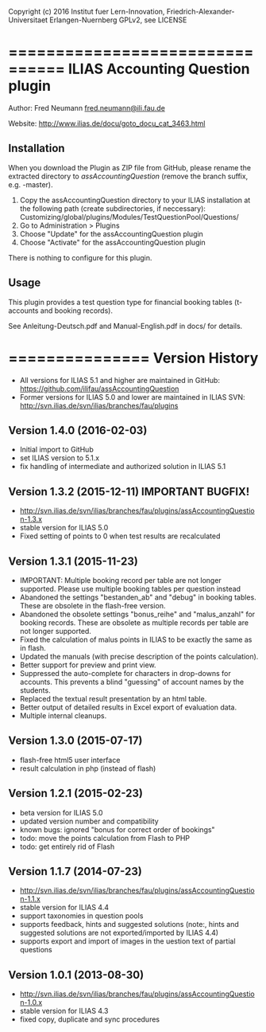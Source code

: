 Copyright (c) 2016 Institut fuer Lern-Innovation,
Friedrich-Alexander-Universitaet Erlangen-Nuernberg 
GPLv2, see LICENSE 

================================
ILIAS Accounting Question plugin
================================

Author:   Fred Neumann <fred.neumann@ili.fau.de>

Website:  http://www.ilias.de/docu/goto_docu_cat_3463.html

Installation
------------
When you download the Plugin as ZIP file from GitHub, please rename the extracted directory to *assAccountingQuestion* (remove the branch suffix, e.g. -master).

1. Copy the assAccountingQuestion directory to your ILIAS installation at the following path 
(create subdirectories, if neccessary):
Customizing/global/plugins/Modules/TestQuestionPool/Questions/
2. Go to Administration > Plugins
3. Choose "Update" for the assAccountingQuestion plugin
4. Choose "Activate" for the assAccountingQuestion plugin

There is nothing to configure for this plugin.

Usage
-----

This plugin provides a test question type for financial booking tables 
(t-accounts and booking records).

See Anleitung-Deutsch.pdf and Manual-English.pdf in docs/ for details.

===============
Version History
===============

* All versions for ILIAS 5.1 and higher are maintained in GitHub: https://github.com/ilifau/assAccountingQuestion
* Former versions for ILIAS 5.0 and lower are maintained in ILIAS SVN: http://svn.ilias.de/svn/ilias/branches/fau/plugins


Version 1.4.0 (2016-02-03)
--------------------------
* Initial import to GitHub
* set ILIAS version to 5.1.x
* fix handling of intermediate and authorized solution in ILIAS 5.1


Version 1.3.2 (2015-12-11)	IMPORTANT BUGFIX!
--------------------------
* http://svn.ilias.de/svn/ilias/branches/fau/plugins/assAccountingQuestion-1.3.x 
* stable version for ILIAS 5.0
* Fixed setting of points to 0 when test results are recalculated

Version 1.3.1 (2015-11-23)
--------------------------
* IMPORTANT: Multiple booking record per table are not longer supported.
             Please use multiple booking tables per question instead
* Abandoned the settings "bestanden_ab" and "debug" in booking tables.
  These are obsolete in the flash-free version.
* Abandoned the obsolete settings "bonus_reihe" and "malus_anzahl" for booking records.
  These are obsolete as multiple records per table are not longer supported.
* Fixed the calculation of malus points in ILIAS to be exactly the same as in flash.
* Updated the manuals (with precise description of the points calculation).
* Better support for preview and print view.
* Suppressed the auto-complete for characters in drop-downs for accounts.
  This prevents a blind "guessing" of account names by the students.
* Replaced the textual result presentation by an html table.
* Better output of detailed results in Excel export of evaluation data.
* Multiple internal cleanups.


Version 1.3.0 (2015-07-17)
--------------------------
* flash-free html5 user interface
* result calculation in php (instead of flash)


Version 1.2.1 (2015-02-23)
--------------------------
* beta version for ILIAS 5.0
* updated version number and compatibility
* known bugs: ignored "bonus for correct order of bookings"
* todo: move the points calculation from Flash to PHP
* todo: get entirely rid of Flash


Version 1.1.7 (2014-07-23)
--------------------------
* http://svn.ilias.de/svn/ilias/branches/fau/plugins/assAccountingQuestion-1.1.x 
* stable version for ILIAS 4.4
* support taxonomies in question pools
* supports feedback, hints and suggested solutions
  (note:, hints and suggested solutions are not exported/imported by ILIAS 4.4)
* supports export and import of images in the uestion text of partial questions

Version 1.0.1 (2013-08-30)
--------------------------
* http://svn.ilias.de/svn/ilias/branches/fau/plugins/assAccountingQuestion-1.0.x
* stable version for ILIAS 4.3
* fixed copy, duplicate and sync procedures
